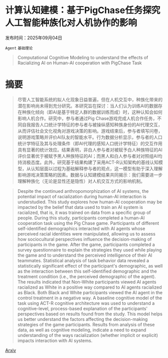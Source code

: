 # 计算认知建模：基于PigChase任务探究人工智能种族化对人机协作的影响

发布时间：2025年09月04日

`Agent` `基础理论`

> Computational Cognitive Modeling to understand the effects of Racializing AI on Human-AI cooperation with PigChase Task

# 摘要

> 尽管人工智能系统的拟人化现象日益普遍，但在人机交互中，种族化带来的潜在影响尚未得到充分研究。本研究旨在探讨：当人们认为训练AI的数据存在种族化倾向（即AI是基于特定人群的数据训练而成）时，这种认知会如何影响人机合作。研究中，参与者通过Pig Chase游戏完成人机合作任务，不同自我报告人口统计学特征的参与者与被操纵感知种族身份的AI代理交互，从而评估社会文化视角对游戏决策的影响。游戏结束后，参与者填写问卷，说明游戏策略并评价AI队友的智能水平。行为数据分析显示，参与者的人口统计学特征及其与处理条件（即AI代理的感知人口统计学特征）的交互作用具有显著的统计效应。结果表明，非白人参与者对被赋予白人种族特征的AI评价显著优于被赋予黑人种族特征的AI；而黑人和白人参与者对对照组AI均持消极态度。此外，研究基于结果构建了采用ACT-R认知架构的基线认知模型，从认知层面以过程为基础解释参与者的观点，这一模型有助于深入理解影响游戏决策策略的因素。数据与认知建模结果共同揭示：我们需要进一步理解种族化（无论是显性还是隐性）对人机交互方式的影响机制。

> Despite the continued anthropomorphization of AI systems, the potential impact of racialization during human-AI interaction is understudied. This study explores how human-AI cooperation may be impacted by the belief that data used to train an AI system is racialized, that is, it was trained on data from a specific group of people. During this study, participants completed a human-AI cooperation task using the Pig Chase game. Participants of different self-identified demographics interacted with AI agents whose perceived racial identities were manipulated, allowing us to assess how sociocultural perspectives influence the decision-making of participants in the game. After the game, participants completed a survey questionnaire to explain the strategies they used while playing the game and to understand the perceived intelligence of their AI teammates. Statistical analysis of task behavior data revealed a statistically significant effect of the participant's demographic, as well as the interaction between this self-identified demographic and the treatment condition (i.e., the perceived demographic of the agent). The results indicated that Non-White participants viewed AI agents racialized as White in a positive way compared to AI agents racialized as Black. Both Black and White participants viewed the AI agent in the control treatment in a negative way. A baseline cognitive model of the task using ACT-R cognitive architecture was used to understand a cognitive-level, process-based explanation of the participants' perspectives based on results found from the study. This model helps us better understand the factors affecting the decision-making strategies of the game participants. Results from analysis of these data, as well as cognitive modeling, indicate a need to expand understanding of the ways racialization (whether implicit or explicit) impacts interaction with AI systems.

[Arxiv](https://arxiv.org/abs/2509.04636)